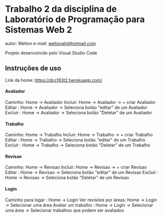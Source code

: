 # Trabalho 2 da disciplina de Laboratório de Programação para Sistemas Web 2
autor: Welton
e-mail: weltonah@hotmail.com

Projeto desenvolvido pelo Visual Studio Code


## Instruções de uso
Link da home: https://dcc193t2.herokuapp.com/
#### Avaliador
Caminho: Home -> Avaliador
Incluir: Home -> Avaliador -> + criar Avaliador
Editar : Home -> Avaliador -> Seleciona botão "editar" de um Avaliador
Excluir : Home -> Avaliador -> Seleciona botão "Deletar" de um Avaliador

#### Trabalho
Caminho: Home -> Trabalho
Incluir: Home -> Trabalho -> + criar Trabalho
Editar : Home -> Trabalho -> Seleciona botão "editar" de um Trabalho
Excluir : Home -> Trabalho -> Seleciona botão "Deletar" de um Trabalho

#### Revisao
Caminho: Home -> Revisao
Incluir: Home -> Revisao -> + criar Revisao
Editar : Home -> Revisao -> Seleciona botão "editar" de um Revisao
Excluir : Home -> Revisao -> Seleciona botão "Deletar" de um Revisao

#### Login
Caminho para logar : Home -> Login
Ver revisões por áreas: Home -> Login -> Selecionar uma área
Avaliar um trabalho : Home -> Login -> Selecionar uma área -> Selecionar trabalhos que podem ser avaliados


